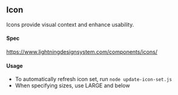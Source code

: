 
## Icon
Icons provide visual context and enhance usability.

#### Spec
https://www.lightningdesignsystem.com/components/icons/

#### Usage
- To automatically refresh icon set, run
`node update-icon-set.js`
- When specifying sizes, use LARGE and below
